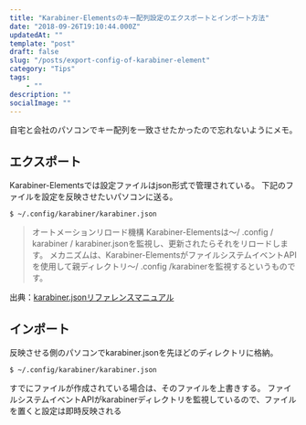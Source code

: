 ```yaml
---
title: "Karabiner-Elementsのキー配列設定のエクスポートとインポート方法"
date: "2018-09-26T19:10:44.000Z"
updatedAt: ""
template: "post"
draft: false
slug: "/posts/export-config-of-karabiner-element"
category: "Tips"
tags:
    - ""
description: ""
socialImage: ""
---
```


自宅と会社のパソコンでキー配列を一致させたかったので忘れないようにメモ。

## エクスポート
Karabiner-Elementsでは設定ファイルはjson形式で管理されている。
下記のファイルを設定を反映させたいパソコンに送る。

```
$ ~/.config/karabiner/karabiner.json
```

> オートメーションリロード機構
Karabiner-Elementsは〜/ .config / karabiner / karabiner.jsonを監視し、更新されたらそれをリロードします。
> メカニズムは、Karabiner-ElementsがファイルシステムイベントAPIを使用して親ディレクトリ〜/ .config /karabinerを監視するというものです。

出典：[karabiner.jsonリファレンスマニュアル](https://pqrs.org/osx/karabiner/json.html)

## インポート
反映させる側のパソコンでkarabiner.jsonを先ほどのディレクトリに格納。

```
$ ~/.config/karabiner/karabiner.json
```

すでにファイルが作成されている場合は、そのファイルを上書きする。
ファイルシステムイベントAPIがkarabinerディレクトリを監視しているので、ファイルを置くと設定は即時反映される
